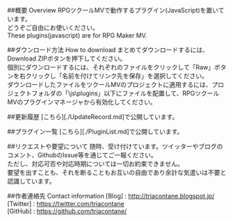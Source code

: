 ##概要 Overview
RPGツクールMVで動作するプラグイン(JavaScript)を置いています。  
どうぞご自由にお使いください。  
These plugins(javascript) are for RPG Maker MV.  

##ダウンロード方法 How to download
まとめてダウンロードするには、Download ZIPボタンを押下してください。  
個別にダウンロードするには、それぞれのファイルをクリックして「Raw」ボタンを右クリックし「名前を付けてリンク先を保存」を選択してください。  
ダウンロードしたファイルをツクールMVのプロジェクトに適用するには、プロジェクトフォルダの「\js\plugins」以下にファイルを配置して、RPGツクールMVのプラグインマネージャから有効化してください。  

##更新履歴
[こちら][./UpdateRecord.md]で公開しています。  

##プラグイン一覧
[こちら][./PluginList.md]で公開しています。  

##リクエストや要望について
随時、受け付けています。ツイッターやブログのコメント、GithubのIssue等を通じてご一報ください。  
ただし、対応可否や対応時期については一切お約束できません。  
要望を出すことも、それを断ることもお互いの自由であり余計な気遣いは不要と認識しています。  

##作者連絡先 Contact information
[Blog]    : <http://triacontane.blogspot.jp/>  
[Twitter] : <https://twitter.com/triacontane>  
[GitHub]  : <https://github.com/triacontane/>  

